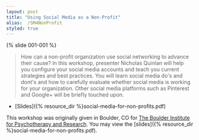 ```yaml
---
layout: post
title: "Using Social Media as a Non-Profit"
alias:  /SM4NonProfit
styled: true
---
```


{% slide 001-001 %}

> How can a non-profit organization use social networking to advance their cause? In this workshop, presenter Nicholas Quinlan will help you configure your social media accounts and teach you current strategies and best practices. You will learn social media do's and dont's and how to carefully evaluate whether social media is working for your organization.  Other social media platforms such as Pinterest and Google+ will be briefly touched upon.

- [Slides]({% resource_dir %}social-media-for-non-profits.pdf)

This workshop was originally given in Boulder, CO for [The Boulder Institute for Psychotherapy and Research](http://bipr.org). You may view the [slides]({% resource_dir %}social-media-for-non-profits.pdf).